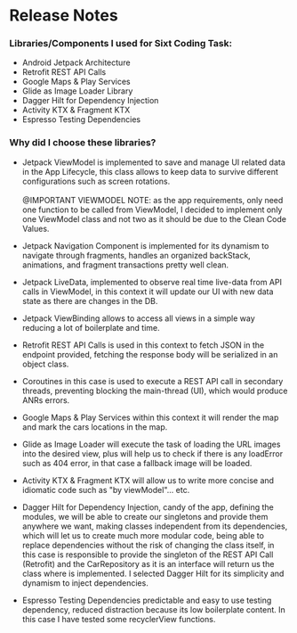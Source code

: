 # Release Notes

### Libraries/Components I used for Sixt Coding Task:

  * Android Jetpack Architecture
  * Retrofit REST API Calls
  * Google Maps & Play Services
  * Glide as Image Loader Library
  * Dagger Hilt for Dependency Injection
  * Activity KTX & Fragment KTX
  * Espresso Testing Dependencies
  
### Why did I choose these libraries?
  
  * Jetpack ViewModel is implemented to save and manage UI related data in the App Lifecycle, this class allows to keep data to survive different configurations
                      such as screen rotations. <br><br>@IMPORTANT VIEWMODEL NOTE: as the app requirements, only need one function to be called from ViewModel, I decided to implement only one
                      ViewModel class and not two as it should be due to the Clean Code Values.<br>
                      
  * Jetpack Navigation Component is implemented for its dynamism to navigate through fragments, handles an organized backStack, animations, and fragment transactions
                      pretty well clean.
                      
  * Jetpack LiveData, implemented to observe real time live-data from API calls in ViewModel, in this context it will update our UI with new data state as there are changes in the DB.
  * Jetpack ViewBinding allows to access all views in a simple way reducing a lot of boilerplate and time.
  
  * Retrofit REST API Calls is used in this context to fetch JSON in the endpoint provided, fetching the response body will be serialized in an object class.
  
  * Coroutines in this case is used to execute a REST API call in secondary threads, preventing blocking the main-thread (UI), which would produce ANRs errors.
  
  * Google Maps & Play Services within this context it will render the map and mark the cars locations in the map.
  
  * Glide as Image Loader will execute the task of loading the URL images into the desired view, plus will help us to check if there is any loadError such as 404 error, in that case
  a fallback image will be loaded.
  
  * Activity KTX & Fragment KTX will allow us to write more concise and idiomatic code such as "by viewModel"... etc.
  
  * Dagger Hilt for Dependency Injection, candy of the app, defining the modules, we will be able to create our singletons and provide them anywhere we want, making classes independent from its dependencies,
  which will let us to create much more modular code, being able to replace dependencies without the risk of changing the class itself, in this case
  is responsible to provide the singleton of the REST API Call (Retrofit) and the CarRepository as it is an interface will return us the class where is implemented. I selected Dagger Hilt 
  for its simplicity and dynamism to inject dependencies.
  
  * Espresso Testing Dependencies predictable and easy to use testing dependency, reduced distraction because its low boilerplate content. In this case I have tested some recyclerView functions.


